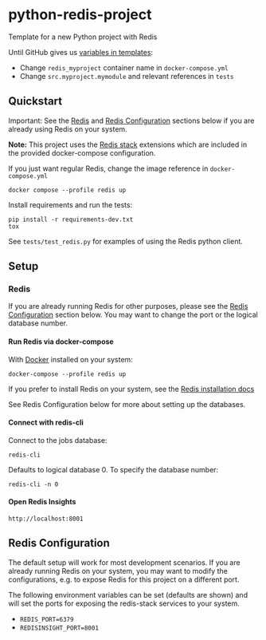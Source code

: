 # python-redis-project
Template for a new Python project with Redis

Until GitHub gives us [variables in templates](https://github.com/isaacs/github/issues/1716):

 - Change `redis_myproject` container name in `docker-compose.yml`
 - Change `src.myproject.mymodule` and relevant references in `tests`
 

## Quickstart

Important: See the [Redis](#redis) and [Redis Configuration](#redis-configuration)
sections below if you are already using Redis on your system.

**Note:** This project uses the [Redis stack](https://redis.io/docs/stack/) extensions
which are included in the provided docker-compose configuration.

If you just want regular Redis, change the image reference in `docker-compose.yml`

```
docker compose --profile redis up
```

Install requirements and run the tests:

```
pip install -r requirements-dev.txt
tox
```

See `tests/test_redis.py` for examples of using the Redis python client.


## Setup

### Redis

If you are already running Redis for other purposes, please see the
[Redis Configuration](#redis-configuration) section below. You may want to change the
port or the logical database number.


#### Run Redis via docker-compose

With [Docker](https://www.docker.com/) installed on your system:

```
docker-compose --profile redis up
```

If you prefer to install Redis on your system, see the
[Redis installation docs](https://redis.io/docs/getting-started/installation/)

See Redis Configuration below for more about setting up the databases.

#### Connect with redis-cli

Connect to the jobs database:

```
redis-cli
```

Defaults to logical database 0. To specify the database number:

```
redis-cli -n 0
```

#### Open Redis Insights

```
http://localhost:8001
```


## Redis Configuration

The default setup will work for most development scenarios. If you are already
running Redis on your system, you may want to modify the configurations, e.g. to
expose Redis for this project on a different port.

The following environment variables can be set (defaults are shown) and will set the
ports for exposing the redis-stack services to your system.

 - `REDIS_PORT=6379`
 - `REDISINSIGHT_PORT=8001`
